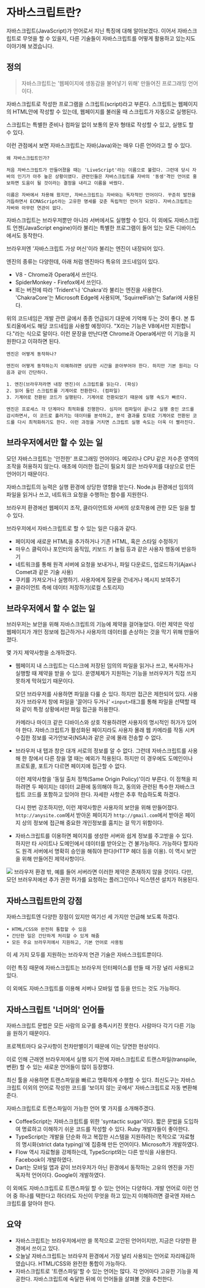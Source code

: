 # 자바스크립트란?
자바스크립트(JavaScript)가 언어로서 지닌 특징에 대해 알아보겠다. 이어서 자바스크립트로 무엇을 할 수 있을지, 다른 기술들이 자바스크립트를 어떻게 활용하고 있는지도 이야기해 보겠습니다.

## 정의
> 자바스크립트는 '웹페이지에 생동감을 불어넣기 위해' 만들어진 프로그래밍 언어이다.

자바스크립트로 작성한 프로그램을 스크립트(script)라고 부른다. 스크립트는 웹페이지의 HTML안에 작성할 수 있는데, 웹페이지를 불러올 때 스크립트가 자동으로 실행된다.

스크립트는 특별한 준비나 컴파일 없이 보통의 문자 형태로 작성할 수 있고, 실행도 할 수 있다.

이런 관점에서 보면 자바스크립트는 자바(Java)와는 매우 다른 언어라고 할 수 있다.

```
왜 자바스크립트인가?

처음 자바스크립트가 만들어졌을 때는 'LiveScript'라는 이름으로 불렀다. 그런데 당시 자바의 인기가 아주 높은 상황이였다. 관련인들은 자바스크립트를 자바의 '동셍'격인 언어로 홍보하면 도움이 될 것이라는 결정을 내리고 이름을 바꿨다.

이름은 자바에서 차용해 왔지만, 자바스크립트는 자바와는 독자적인 언어이다. 꾸준히 발전을 거듭하면서 ECMAScript라는 고유한 명세를 갖춘 독립적인 언어가 되었다. 자바스크립트는 자바와 아무런 연관이 없다.
```
자바스크립트는 브라우저뿐만 아니라 서버에서도 실행할 수 있다. 이 외에도 자바스크립트 언젠(JavaScript engine)이라 불리는 특별한 프로그램이 들어 있는 모든 디바이스에서도 동작한다.

브라우저엔 '자바스크립트 가상 머신'이라 불리는 엔진이 내장되어 있다.

엔진의 종류는 다양한데, 아래 처럼 엔진마다 특유의 코드네임이 있다. 

* V8 - Chrome과 Opera에서 쓰인다.
* SpiderMonkey - Firefox에서 쓰인다.
* IE는 버전에 따라 'Trident'나 'Chakra'라 불리는 엔진을 사용한다. 'ChakraCore'는 Microsoft Edge에 사용되며, 'SquirrelFish'는 Safari에 사용된다.

위의 코드네임은 개발 관련 글에서 종종 언급되기 대문에 기억해 두는 것이 좋다. 본 튜토리올에서도 해당 코드네임을 사용할 예정이다. "X라는 기능은 V8에서만 지원합니다."라는 식으로 말이다. 이런 문장을 만난다면 Chrome과 Opera에서만 이 기능을 지원한다고 이햐하면 된다.

```
엔진은 어떻게 동작하나?

엔진이 어떻게 동작하는지 이해하려면 상당한 시간을 쏟아부어야 한다. 하지만 기본 원리는 다음과 같이 간단하다.

1. 엔진(브라우저라면 내장 엔진)이 스크립트를 읽는다. (파싱)
2. 읽어 들인 스크립트를 기계어로 전환한다. (컴파일)
3. 기계어로 전환된 코드가 실행된다. 기계어로 전환되었기 때문에 실행 속도가 빠르다.

엔진은 프로세스 각 단계마다 최적화를 진행한다. 심지어 컴파일이 끝나고 실행 중인 코드를 감시하면서, 이 코드로 흘러가는 데이터를 분석하고, 분석 결과를 토대로 기계어로 전환된 코드를 다시 최적화하기도 한다. 이런 과정을 거치면 스크립트 실행 속도는 더욱 더 빨라진다.
```

## 브라우저에서만 할 수 있는 일
모던 자바스크립트는 '안전한' 프로그래밍 언어이다. 메모리나 CPU 같은 저수준 영역의 조작을 허용하지 않는다. 애초에 이러한 접근이 필요치 않은 브라우저를 대상으로 만든 언어이기 때문이다.

자바스크립트의 능력은 실행 환경에 상당한 영향을 받는다. Node.js 환경에선 임의의 파일을 읽거나 쓰고, 네트워크 요청을 수행하는 함수를 지원한다.

브라우저 환경에선 웹페이지 조작, 클라이언트와 서버의 상호작용에 관한 모든 일을 할 수 있다.

브라우저에서 자바스크립트로 할 수 있는 일은 다음과 같다.

* 페이지에 새로운 HTML을 추가하거나 기존 HTML, 혹은 스타일 수정하기
* 마우스 클릭이나 포인터의 움직임, 키보드 키 눌림 등과 같은 사용자 행동에 반응하기
* 네트워크를 통해 원격 서버에 요청을 보내거나, 파일 다운로드, 업로드하기(Ajax나 Comet과 같은 기술 사용)
* 쿠키를 가져오거나 실행하기. 사용자에게 질문을 건네거나 메시지 보여주기
* 클라이언트 측에 데이터 저장하기(로컬 스토리지)

## 브라우저에서 할 수 없는 일
브러우저는 보안을 위해 자바스크립트의 기능에 제약을 걸어놓았다. 이런 제약은 악성 웹페이지가 개인 정보에 접근하거나 사용자의 데이터를 손상하는 것을 막기 위해 만들어졌다.

몇 가지 제약사항을 소개하겠다.

* 웹페이지 내 스크립트는 디스크에 저장된 임의의 파일을 읽거나 쓰고, 복사하거나 실행할 때 제약을 받을 수 있다. 운영체제가 지원하는 기능을 브러우저가 직접 쓰지 못하게 막혀있기 때문이다.

    모던 브라우저를 사용하면 파일을 다룰 순 있다. 하지만 접근은 제한되어 있다. 사용자가 브라우저 창에 파일을 '끌어다 두거나' ```<input>```태그를 통해 파일을 선택할 때와 같이 특정 상황에서만 파일 접근을 허용한다.

    카메라나 마이크 같은 디바이스와 상호 작용하려면 사용자의 명시적인 허가가 있어야 한다. 자바스크립트가 활성화된 페이지라도 사용자 몰래 웹 카메라를 작동 시켜 수집한 정보를 국가안보국(NSA)과 같은 곳에 몰래 전송할 수 없다.

* 브라우저 내 탭과 창은 대개 서로의 정보를 알 수 없다. 그런데 자바스크립트를 사용해 한 창에서 다른 창을 열 때는 예외가 적용된다. 하지만 이 경우에도 도메인이나 프로토콜, 포트가 다르면 페이지에 접근할 수 없다.

    이런 제약사항을 '동일 출처 정책(Same Origin Policy)'이라 부른다. 이 정책을 피하려면 두 페이지는 데이터 교환에 동의해야 하고, 동의와 관련된 특수한 자바스크립트 코드를 포함하고 있어야 한다. 자세한 사항은 추후 학습하도록 하겠다.

    다시 한번 강조하지만, 이런 제약사항은 사용자의 보안을 위해 만들어졌다. ```http://anysite.com```에서 받아온 페이지가 ```http://gmail.com```에서 받아온 페이지 상의 정보에 접근해 중요한 개인정보를 훔치는 걸 막기 위함이다.

* 자바스크립트를 이용하면 페이지를 생성한 서버와 쉽게 정보를 주고받을 수 있다. 하지만 타 사이트나 도메인에서 데이터를 받아오는 건 불가능하다. 가능하다 할지라도 원격 서버에서 명확히 승인을 해줘야 한다(HTTP 헤더 등을 이용). 이 역시 보안을 위해 만들어진 제약사항이다.

<img src="/Users/kimjaemin/Documents/workspace/JavaScript/JavaScriptTraining/Introduction/img/img.png">
</img>
브라우저 환경 밖, 예를 들어 서버라면 이러한 제약은 존재하지 않을 것이다. 다만, 모던 브러우저에선 추가 권한 허가를 요청하는 플러그인이나 익스텐션 설치가 허용된다.

## 자바스크립트만의 강점
자바스크립트엔 다양한 장점이 있지만 여기선 세 가지만 언급해 보도록 하겠다.
```
• HTML/CSS와 완전히 통합할 수 있음
• 간단한 일은 간단하게 처리할 수 있게 해줌
• 모든 주요 브라우저에서 지원하고, 기본 언어로 사용됨
```
이 세 가지 모두를 지원하는 브라우저 연관 기술은 자바스크립트뿐이다.

이런 특징 때문에 자바스크립트는 브라우저 인터페이스를 만들 때 가장 널리 사용되고 있다.

이 외에도 자바스크립트를 이용해 서버나 모바일 앱 등을 만드는 것도 가능하다.

## 자바스크립트 '너머의' 언어들
자바스크립트 문법은 모든 사람의 요구를 충족시키진 못한다. 사람마다 각기 다른 기능을 원하기 때문이다.

프로젝트마다 요구사항이 천차만별이기 때문에 이는 당연한 현상이다.

이로 인해 근래엔 브라우저에서 실행 되기 전에 자바스크립트로 트랜스파일(transpile, 변환) 할 수 있는 새로운 언어들이 많이 등장했다.

최신 툴을 사용하면 트랜스파일을 빠르고 명확하게 수행할 수 있다. 최신도구는 자바스크립트 이외의 언어로 작성한 코드를 '보이지 않는 곳에서' 자바스크립트로 자동 변환해준다.

자바스크립트로 트랜스파일이 가능한 언어 몇 가지를 소개해주겠다.

* CoffeeScript는 자바스크립트를 위한 'syntactic sugar'이다. 짧은 문법을 도입하여 명료하고 이해하기 쉬운 코드를 작성할 수 있다. Ruby 개발자들이 좋아한다.
* TypeScript는 개발을 단순화 하고 복잡한 시스템을 지원하려는 목적으로 '자료형의 명시화(strict data typing)'에 집중해 만든 언어이다. Microsoft가 개발하였다.
* Flow 역시 자료형을 강제하는데, TypeScript와는 다른 방식을 사용한다. Facebook이 개발하였다.
* Dart는 모바일 앱과 같이 브러우저가 아닌 환경에서 동작하는 고유의 엔진을 가진 독자적 언어이다. Google이 개발하였다.

이 외에도 자바스크립트로 트랜스파일 할 수 있는 언어는 다양하다. 개발 언어로 이런 언어 중 하나를 택한다고 하더라도 자신이 무엇을 하고 있는지 이해하려면 결국엔 자바스크립트를 알아야 한다.

## 요약
* 자바스크립트는 브라우저에서만 쓸 목적으로 고안된 언어이지만, 지금은 다양한 환경에서 쓰이고 있다.
* 오늘날 자바스크립트는 브라우저 환경에서 가장 널리 사용되는 언어로 자리매김하였습니다. HTML/CSS와 완전한 통합이 가능하다.
* 자바스크립트로 '트랜스파일'할 수 있는 언어는 많다. 각 언어마다 고유한 기능을 제공한다. 자바스크립트에 숙달한 뒤에 이 언어들을 살펴볼 것을 추천한다.